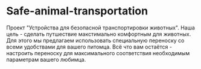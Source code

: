 # Safe-animal-transportation
Проект "Устройства для безопасной транспортировки животных". Наша цель - сделать путшествие макстимально комфортным для животных. Для этого мы предлагаем использовать специальную переноску со всеми удобствами для вашего питомца. Всё что вам остаётся - настроить переноску для максимального соответствия необходимым параметрам вашего любимца.